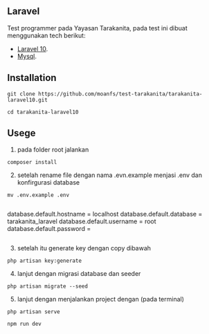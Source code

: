 ## Laravel

Test programmer pada Yayasan Tarakanita, pada test ini dibuat menggunakan tech berikut:

-   [Laravel 10](https://laravel.com/docs/10.x).
-   [Mysql](https://www.mysql.com/).

## Installation

```
git clone https://github.com/moanfs/test-tarakanita/tarakanita-laravel10.git

```

```
cd tarakanita-laravel10

```

## Usege

1. pada folder root jalankan

```
composer install
```

2. setelah rename file dengan nama .evn.example menjasi .env dan konfirgurasi database

```
mv .env.example .env
```

```

```

database.default.hostname = localhost
database.default.database = tarakanita_laravel
database.default.username = root
database.default.password =

```

```

3. setelah itu generate key dengan copy dibawah

```
php artisan key:generate
```

4. lanjut dengan migrasi database dan seeder

```
php artisan migrate --seed
```

5. lanjut dengan menjalankan project dengan (pada terminal)

```
php artisan serve
```

```
npm run dev
```
